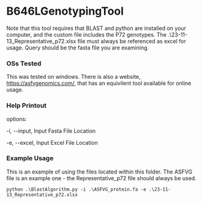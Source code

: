 # B646LGenotypingTool

Note that this tool requires that BLAST and python are installed on your computer, and the custom file includes the P72 genotypes. The .\23-11-13_Representative_p72.xlsx file must always be referenced as excel for usage. Query should be the fasta file you are examining.

### OSs Tested
This was tested on windows. There is also a website, https://asfvgenomics.com/, that has an equivilent tool available for online usage.

### Help Printout

options:
  
  -i, --input, Input Fasta File Location
  
  -e, --excel, Input Excel File Location 

### Example Usage
This is an example of using the files located within this folder. The ASFVG file is an example one - the Representative_p72 file should always be used.

    python .\BlastAlgorithm.py -i .\ASFVG_protein.fa -e .\23-11-13_Representative_p72.xlsx
  
